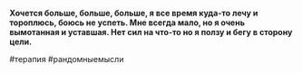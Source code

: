 **Хочется больше, больше, больше, я все время куда-то лечу и тороплюсь, боюсь не успеть. Мне всегда мало, но я очень вымотанная и уставшая. Нет сил на что-то но я ползу и бегу в сторону цели.**

#терапия #рандомныемысли 
